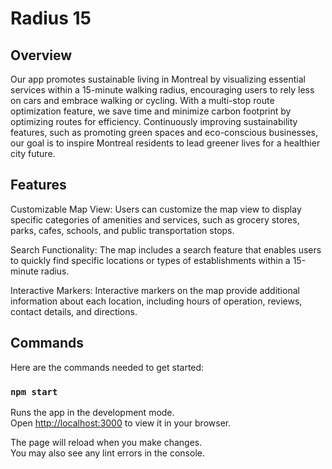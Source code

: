 # Radius 15

## Overview

Our app promotes sustainable living in Montreal by visualizing essential services within a 15-minute walking radius, encouraging users to rely less on cars and embrace walking or cycling. With a multi-stop route optimization feature, we save time and minimize carbon footprint by optimizing routes for efficiency. Continuously improving sustainability features, such as promoting green spaces and eco-conscious businesses, our goal is to inspire Montreal residents to lead greener lives for a healthier city future.

## Features

Customizable Map View: Users can customize the map view to display specific categories of amenities and services, such as grocery stores, parks, cafes, schools, and public transportation stops.

Search Functionality: The map includes a search feature that enables users to quickly find specific locations or types of establishments within a 15-minute radius.

Interactive Markers: Interactive markers on the map provide additional information about each location, including hours of operation, reviews, contact details, and directions.

## Commands

Here are the commands needed to get started:

### `npm start`
Runs the app in the development mode.\
Open [http://localhost:3000](http://localhost:3000) to view it in your browser.

The page will reload when you make changes.\
You may also see any lint errors in the console.



